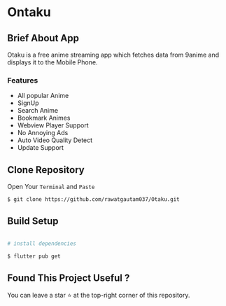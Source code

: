 # Ontaku

## Brief About App

Otaku is a free anime streaming app which fetches data from 9anime and displays it to the Mobile Phone.

### Features

- All popular Anime
- SignUp
- Search Anime
- Bookmark Animes
- Webview Player Support
- No Annoying Ads
- Auto Video Quality Detect
- Update Support

## Clone Repository

Open Your `Terminal` and `Paste`

```bash
$ git clone https://github.com/rawatgautam037/Otaku.git
```

## Build Setup

```bash

# install dependencies

$ flutter pub get
```

## Found This Project Useful ?

You can leave a star :star: at the top-right corner of this repository.
